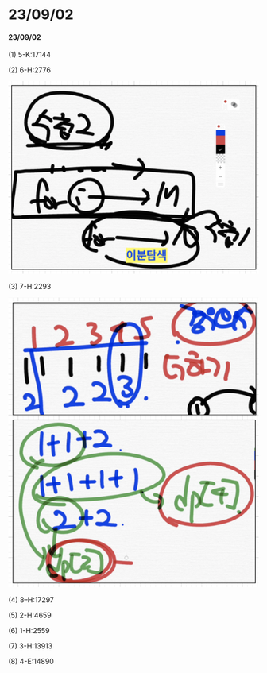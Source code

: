 # 23/09/02

#### 23/09/02

(1) 5-K:17144

(2) 6-H:2776

![](<../../.gitbook/assets/image (5) (1).png>)

(3) 7-H:2293

![](<../../.gitbook/assets/image (4) (1).png>)

(4) 8–H:17297

(5) 2-H:4659

(6) 1-H:2559

(7) 3-H:13913

(8) 4-E:14890
